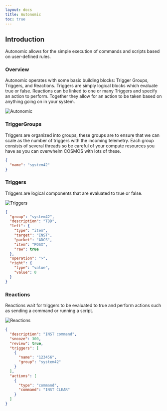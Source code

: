 ```yaml
---
layout: docs
title: Autonomic
toc: true
---
```


## Introduction

Autonomic allows for the simple execution of commands and scripts based on user-defined rules.

### Overview

Autonomic operates with some basic building blocks: Trigger Groups, Triggers, and Reactions. Triggers are simply logical blocks which evaluate true or false. Reactions can be linked to one or many Triggers and specify an action to perform. Together they allow for an action to be taken based on anything going on in your system.

![Autonomic]({{site.baseurl}}/img/v5/autonomic/autonomic.png)

### TriggerGroups

Triggers are organized into groups, these groups are to ensure that we can scale as the number of triggers with the incoming telemetry. Each group consists of several threads so be careful of your compute resources you have as you can overwhelm COSMOS with lots of these.

```json
{
  "name": "system42"
}
```

### Triggers

Triggers are logical components that are evaluated to true or false.

![Triggers]({{site.baseurl}}/img/v5/autonomic/triggers.png)

```json
{
  "group": "system42",
  "description": "TBD",
  "left": {
    "type": "item",
    "target": "INST",
    "packet": "ADCS",
    "item": "POSX",
    "raw": true
  },
  "operation": ">",
  "right": {
    "type": "value",
    "value": 0
  }
}
```

### Reactions

Reactions wait for triggers to be evaluated to true and perform actions such as sending a command or running a script.

![Reactions]({{site.baseurl}}/img/v5/autonomic/reactions.png)

```json
{
  "description": "INST command",
  "snooze": 300,
  "review": true,
  "triggers": [
    {
      "name": "123456",
      "group": "system42"
    }
  ],
  "actions": [
    {
      "type": "command",
      "command": "INST CLEAR"
    }
  ]
}
```
